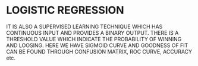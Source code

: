 # LOGISTIC REGRESSION
IT IS ALSO A SUPERVISED LEARNING TECHNIQUE WHICH HAS CONTINUOUS INPUT AND PROVIDES A BINARY OUTPUT.
THERE IS A THRESHOLD VALUE WHICH INDICATE THE PROBABILITY OF WINNING AND LOOSING.
HERE WE HAVE SIGMOID CURVE AND GOODNESS OF FIT CAN BE FOUND THROUGH CONFUSION MATRIX, ROC CURVE, ACCURACY etc.
